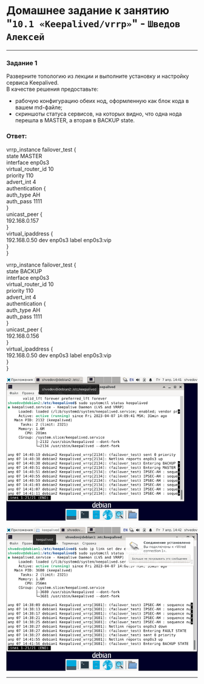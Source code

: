 # Домашнее задание к занятию "`10.1 «Keepalived/vrrp»`" - `Шведов Алексей`

---

### Задание 1

Разверните топологию из лекции и выполните установку и настройку сервиса Keepalived.  
В качестве решения предоставьте:  
- рабочую конфигурацию обеих нод, оформленную как блок кода в вашем md-файле;  
- скриншоты статуса сервисов, на которых видно, что одна нода перешла в MASTER, а вторая в BACKUP state.

### Ответ:

vrrp_instance failover_test {  
state MASTER  
interface enp0s3  
virtual_router_id 10  
priority 110  
advert_int 4  
authentication {  
auth_type AH  
auth_pass 1111  
}  
unicast_peer {  
192.168.0.157  
}  
    virtual_ipaddress {  
    192.168.0.50 dev enp0s3 label enp0s3:vip  
}  
}  

vrrp_instance failover_test {  
state BACKUP  
interface enp0s3  
virtual_router_id 10  
priority 110  
advert_int 4  
authentication {  
auth_type AH  
auth_pass 1111  
}  
unicast_peer {  
192.168.0.156  
}  
    virtual_ipaddress {  
    192.168.0.50 dev enp0s3 label enp0s3:vip  
}  
}

![scrin1](https://github.com/aleksey-shv/netology-homework/blob/main/my_img/10-01_1.png)

![scrin2](https://github.com/aleksey-shv/netology-homework/blob/main/my_img/10-01_2.png)

---
